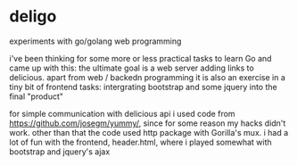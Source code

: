 # deligo
experiments with go/golang web programming

i've been thinking for some more or less practical tasks to learn Go and came up with this: the ultimate goal is a web server adding links to delicious. apart from web / backedn programming it is also an exercise in a tiny bit of frontend tasks: intergrating bootstrap and some jquery into the final "product"

for simple communication with delicious api i used code from https://github.com/josegm/yummy/, since for some reason my hacks didn't work.
other than that the code used http package with Gorilla's mux. 
i had a lot of fun with the frontend, header.html, where i played somewhat with bootstrap and jquery's ajax
